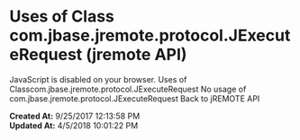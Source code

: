 # Uses of Class com.jbase.jremote.protocol.JExecuteRequest (jremote API)

JavaScript is disabled on your browser. Uses of Classcom.jbase.jremote.protocol.JExecuteRequest No usage of com.jbase.jremote.protocol.JExecuteRequest Back to jREMOTE API  

**Created At:** 9/25/2017 12:13:58 PM  
**Updated At:** 4/5/2018 10:01:22 PM  

